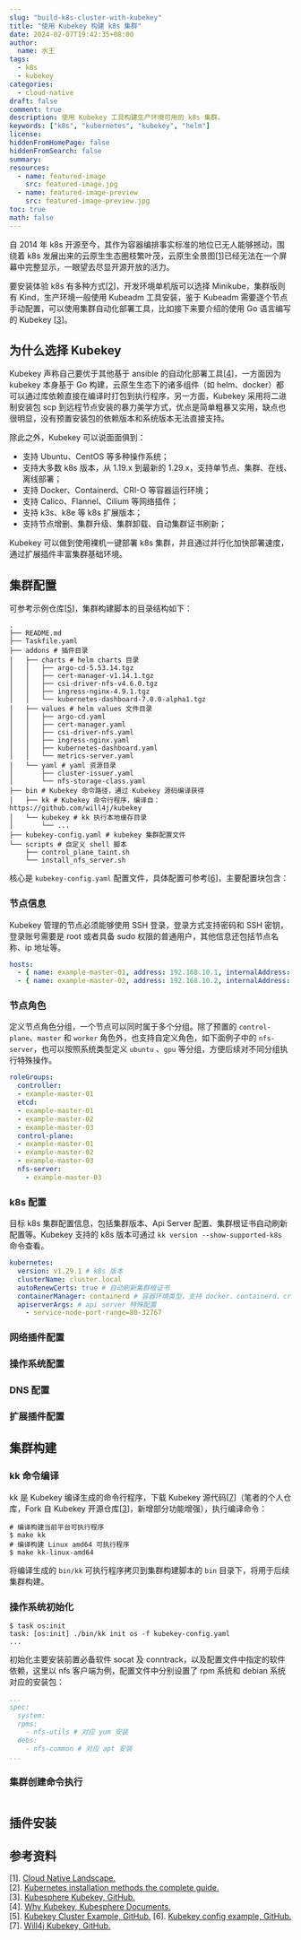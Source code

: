 ```yaml
---
slug: "build-k8s-cluster-with-kubekey"
title: "使用 Kubekey 构建 k8s 集群"
date: 2024-02-07T19:42:35+08:00
author:
  name: 水王
tags:
  - k8s
  - kubekey
categories:
  - cloud-native
draft: false
comment: true
description: 使用 Kubekey 工具构建生产环境可用的 k8s 集群。
keywords: ["k8s", "kubernetes", "kubekey", "helm"]
license:
hiddenFromHomePage: false
hiddenFromSearch: false
summary:
resources:
  - name: featured-image
    src: featured-image.jpg
  - name: featured-image-preview
    src: featured-image-preview.jpg
toc: true
math: false
---
```


自 2014 年 k8s 开源至今，其作为容器编排事实标准的地位已无人能够撼动，围绕着 k8s 发展出来的云原生生态圈枝繁叶茂，云原生全景图[[1]]已经无法在一个屏幕中完整显示，一眼望去尽显开源开放的活力。

要安装体验 k8s 有多种方式[[2]]，开发环境单机版可以选择 Minikube，集群版则有 Kind，生产环境一般使用 Kubeadm 工具安装，鉴于 Kubeadm 需要逐个节点手动配置，可以使用集群自动化部署工具，比如接下来要介绍的使用 Go 语言编写的 Kubekey [[3]]。

## 为什么选择 Kubekey
Kubekey 声称自己要优于其他基于 ansible 的自动化部署工具[[4]]，一方面因为 kubekey 本身基于 Go 构建，云原生生态下的诸多组件（如 helm、docker）都可以通过库依赖直接在编译时打包到执行程序，另一方面，Kubekey 采用将二进制安装包 scp 到远程节点安装的暴力美学方式，优点是简单粗暴又实用，缺点也很明显，没有预置安装包的依赖版本和系统版本无法直接支持。

除此之外，Kubekey 可以说面面俱到：

+ 支持 Ubuntu、CentOS 等多种操作系统；
+ 支持大多数 k8s 版本，从 1.19.x 到最新的 1.29.x，支持单节点、集群、在线、离线部署；
+ 支持 Docker、Containerd、CRI-O 等容器运行环境；
+ 支持 Calico、Flannel、Cilium 等网络插件；
+ 支持 k3s、k8e 等 k8s 扩展版本；
+ 支持节点增删、集群升级、集群卸载、自动集群证书刷新；

Kubekey 可以做到使用裸机一键部署 k8s 集群，并且通过并行化加快部署速度，通过扩展插件丰富集群基础环境。

## 集群配置

可参考示例仓库[[5]]，集群构建脚本的目录结构如下：

```shell
.
├── README.md
├── Taskfile.yaml
├── addons # 插件目录
│   ├── charts # helm charts 目录
│   │   ├── argo-cd-5.53.14.tgz
│   │   ├── cert-manager-v1.14.1.tgz
│   │   ├── csi-driver-nfs-v4.6.0.tgz
│   │   ├── ingress-nginx-4.9.1.tgz
│   │   └── kubernetes-dashboard-7.0.0-alpha1.tgz
│   ├── values # helm values 文件目录
│   │   ├── argo-cd.yaml
│   │   ├── cert-manager.yaml
│   │   ├── csi-driver-nfs.yaml
│   │   ├── ingress-nginx.yaml
│   │   ├── kubernetes-dashboard.yaml
│   │   └── metrics-server.yaml
│   └── yaml # yaml 资源目录
│       ├── cluster-issuer.yaml
│       └── nfs-storage-class.yaml
├── bin # Kubekey 命令路径，通过 Kubekey 源码编译获得
│   ├── kk # Kubekey 命令行程序，编译自：https://github.com/will4j/kubekey
│   └── kubekey # kk 执行本地缓存目录
│       └── ...
├── kubekey-config.yaml # kubekey 集群配置文件
└── scripts # 自定义 shell 脚本
    ├── control_plane_taint.sh
    └── install_nfs_server.sh
```

核心是 `kubekey-config.yaml` 配置文件，具体配置可参考[[6]]，主要配置块包含：

### 节点信息

Kubekey 管理的节点必须能够使用 SSH 登录，登录方式支持密码和 SSH 密钥，登录账号需要是 root 或者具备 sudo 权限的普通用户，其他信息还包括节点名称、ip 地址等。

```yaml
hosts:
  - { name: example-master-01, address: 192.168.10.1, internalAddress: 192.168.10.1, user: example, password: "P@ssw0rd" }
  - { name: example-master-02, address: 192.168.10.2, internalAddress: 192.168.10.2, user: example, password: "P@ssw0rd" }
```

### 节点角色

定义节点角色分组，一个节点可以同时属于多个分组。除了预置的 `control-plane`、`master` 和 `worker` 角色外，也支持自定义角色，如下面例子中的 `nfs-server`，也可以按照系统类型定义 `ubuntu` 、`gpu` 等分组，方便后续对不同分组执行特殊操作。

```yaml
roleGroups:
  controller:
  - example-master-01
  etcd:
  - example-master-01
  - example-master-02
  - example-master-03
  control-plane:
  - example-master-01
  - example-master-02
  - example-master-03
  nfs-server:
    - example-master-03
```

### k8s 配置

目标 k8s 集群配置信息，包括集群版本、Api Server 配置、集群根证书自动刷新配置等。Kubekey 支持的 k8s 版本可通过 `kk version --show-supported-k8s` 命令查看。

```yaml
kubernetes:
  version: v1.29.1 # k8s 版本
  clusterName: cluster.local
  autoRenewCerts: true # 自动刷新集群根证书
  containerManager: containerd # 容器环境类型，支持 docker、containerd、cri-o、isula
  apiserverArgs: # api server 特殊配置
    - service-node-port-range=80-32767
```

### 网络插件配置

### 操作系统配置

### DNS 配置

### 扩展插件配置

## 集群构建

### kk 命令编译

kk 是 Kubekey 编译生成的命令行程序，下载 Kubekey 源代码[[7]]（笔者的个人仓库，Fork 自 Kubekey 开源仓库[[3]]，新增部分功能增强），执行编译命令：

```shell
# 编译构建当前平台可执行程序
$ make kk
# 编译构建 Linux amd64 可执行程序
$ make kk-linux-amd64
```

将编译生成的 `bin/kk` 可执行程序拷贝到集群构建脚本的 `bin` 目录下，将用于后续集群构建。

### 操作系统初始化

```shell
$ task os:init
task: [os:init] ./bin/kk init os -f kubekey-config.yaml
...
```

初始化主要安装前置必备软件 socat 及 conntrack，以及配置文件中指定的软件依赖，这里以 nfs 客户端为例，配置文件中分别设置了 rpm 系统和 debian 系统对应的安装包：

```yaml
...
spec:
  system:
  rpms:
    - nfs-utils # 对应 yum 安装
  debs:
    - nfs-common # 对应 apt 安装
...
```

### 集群创建命令执行

```shell

```

## 插件安装

## 参考资料

\[1\]. [Cloud Native Landscape.][1]  
\[2\]. [Kubernetes installation methods the complete guide.][2]  
\[3\]. [Kubesphere Kubekey, GitHub.][3]  
\[4\]. [Why Kubekey, Kubesphere Documents.][4]  
\[5\]. [Kubekey Cluster Example, GitHub.][5]
\[6\]. [Kubekey config example, GitHub.][6]  
\[7\]. [Will4j Kubekey, GitHub.][7]  

[1]: https://landscape.cncf.io/
[2]: https://kubedemy.io/kubernetes-installation-methods-the-complete-guide-update-2022
[3]: https://github.com/kubesphere/kubekey
[4]: https://kubesphere.io/docs/v3.4/installing-on-linux/introduction/kubekey/#why-kubekey
[5]: https://github.com/will4j/kubekey-cluster-example
[6]: https://github.com/kubesphere/kubekey/blob/master/docs/config-example.md
[7]: https://github.com/will4j/kubekey
